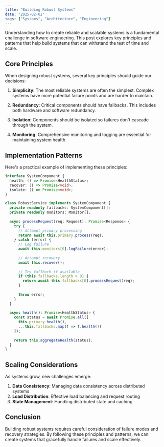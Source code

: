 ```yaml
---
title: "Building Robust Systems"
date: "2025-02-02"
tags: ["Systems", "Architecture", "Engineering"]
---
```


Understanding how to create reliable and scalable systems is a fundamental challenge in software engineering. This post explores key principles and patterns that help build systems that can withstand the test of time and scale.

## Core Principles

When designing robust systems, several key principles should guide our decisions:

1. **Simplicity**: The most reliable systems are often the simplest. Complex systems have more potential failure points and are harder to maintain.

2. **Redundancy**: Critical components should have fallbacks. This includes both hardware and software redundancy.

3. **Isolation**: Components should be isolated so failures don't cascade through the system.

4. **Monitoring**: Comprehensive monitoring and logging are essential for maintaining system health.

## Implementation Patterns

Here's a practical example of implementing these principles:

```typescript
interface SystemComponent {
  health: () => Promise<HealthStatus>;
  recover: () => Promise<void>;
  isolate: () => Promise<void>;
}

class RobustService implements SystemComponent {
  private readonly fallbacks: SystemComponent[];
  private readonly monitors: Monitor[];
  
  async processRequest(req: Request): Promise<Response> {
    try {
      // Attempt primary processing
      return await this.primary.process(req);
    } catch (error) {
      // Log failure
      await this.monitors[0].logFailure(error);
      
      // Attempt recovery
      await this.recover();
      
      // Try fallback if available
      if (this.fallbacks.length > 0) {
        return await this.fallbacks[0].processRequest(req);
      }
      
      throw error;
    }
  }
  
  async health(): Promise<HealthStatus> {
    const status = await Promise.all([
      this.primary.health(),
      ...this.fallbacks.map(f => f.health())
    ]);
    
    return this.aggregateHealth(status);
  }
}
```

## Scaling Considerations

As systems grow, new challenges emerge:

1. **Data Consistency**: Managing data consistency across distributed systems
2. **Load Distribution**: Effective load balancing and request routing
3. **State Management**: Handling distributed state and caching

## Conclusion

Building robust systems requires careful consideration of failure modes and recovery strategies. By following these principles and patterns, we can create systems that gracefully handle failures and scale effectively.
